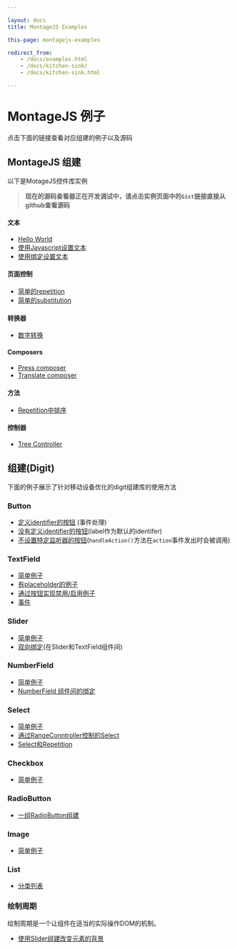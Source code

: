 ```yaml
---

layout: docs
title: MontageJS Examples

this-page: montagejs-examples

redirect_from:
    - /docs/examples.html
    - /docs/kitchen-sink/
    - /docs/kitchen-sink.html

---
```


MontageJS 例子
=========

点击下面的链接查看对应组建的例子以及源码 

## MontageJS 组建

以下是MotageJS控件库实例

>__现在的源码查看器正在开发调试中，请点击实例页面中的`Gist`链接直接从github查看源码__
>

#### 文本

* [Hello World](http://montagejs.github.io/mfiddle/#!/5904314)
* [使用Javascript设置文本](http://montagejs.github.io/mfiddle/#!/5904331)
* [使用绑定设置文本](http://montagejs.github.io/mfiddle/#!/6343006)

#### 页面控制

* [简单的repetition](http://montagejs.github.io/mfiddle/#!/07a089a44c73a908cb40)
* [简单的substitution](http://montagejs.github.io/mfiddle/#!/5906283)

#### 转换器

* [数字转换](http://montagejs.github.io/mfiddle/#!/5904344)

#### Composers

* [Press composer](http://montagejs.github.io/mfiddle/#!/7852383)
* [Translate composer](http://montagejs.github.io/mfiddle/#!/7854041)

#### 方法

* [Repetition中排序](http://montagejs.github.io/mfiddle/#!/aeffafd1efbdd80530d4)

#### 控制器

* [Tree Controller](http://montagejs.github.io/mfiddle/#!/2e012d82ddd3d040cf74)


## 组建(Digit)

下面的例子展示了针对移动设备优化的digit组建库的使用方法

### Button
* [定义identifier的按钮](http://montagejs.github.io/mfiddle/#!/5906286) (事件处理)
* [没有定义identifier的按钮](http://montagejs.github.io/mfiddle/#!/5906289)(label作为默认的identifer)
* [不设置特定监听器的按钮](http://montagejs.github.io/mfiddle/#!/5906291)(`handleAction()`方法在`action`事件发出时会被调用)

### TextField

* [简单例子](http://montagejs.github.io/mfiddle/#!/5906293)
* [有placeholder的例子](http://montagejs.github.io/mfiddle/#!/5906294)
* [通过按钮实现禁用/启用例子](http://montagejs.github.io/mfiddle/#!/5906296)
* [事件](http://montagejs.github.io/mfiddle/#!/5906297)

### Slider

* [简单例子](http://montagejs.github.io/mfiddle/#!/5904461)
* [双向绑定](http://montagejs.github.io/mfiddle/#!/5904468)(在Slider和TextField组件间)

### NumberField

* [简单例子](http://montagejs.github.io/mfiddle/#!/5904473)
* [NumberField 组件间的绑定](http://montagejs.github.io/mfiddle/#!/5904479)

### Select

* [简单例子](http://montagejs.github.io/mfiddle/#!/5904481)
* [通过RangeConntroller控制的Select](http://montagejs.github.io/mfiddle/#!/5904482)
* [Select和Repetition](http://montagejs.github.io/mfiddle/#!/179e3a459daf280dabe1)

### Checkbox

* [简单例子](http://montagejs.github.io/mfiddle/#!/5904488)

### RadioButton

* [一组RadioButton组建](http://montagejs.github.io/mfiddle/#!/5904493)

### Image

* [简单例子](http://montagejs.github.io/mfiddle/#!/5904495)

### List

* [分类列表](http://montagejs.github.io/mfiddle/#!/85e4c0b3986c31e0a2e3)

### 绘制周期

绘制周期是一个让组件在适当的实际操作DOM的机制。

* [使用Slider组建改变元素的背景](http://montagejs.github.io/mfiddle/#!/5904498)